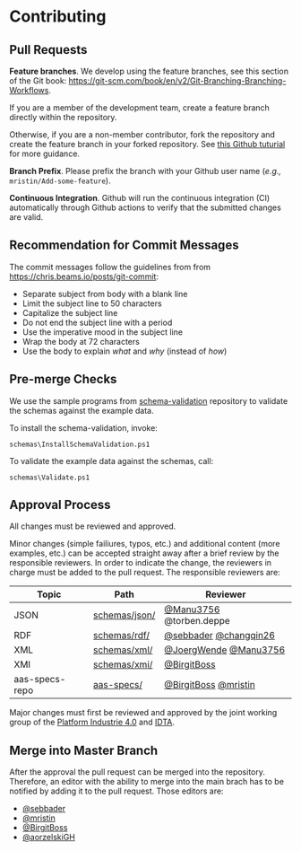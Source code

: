 # Contributing

## Pull Requests

**Feature branches**. We develop using the feature branches, see this section of the Git book:
https://git-scm.com/book/en/v2/Git-Branching-Branching-Workflows.

If you are a member of the development team, create a feature branch directly
within the repository.

Otherwise, if you are a non-member contributor, fork the repository and create
the feature branch in your forked repository. See [this Github tuturial](
https://help.github.com/en/github/collaborating-with-issues-and-pull-requests/creating-a-pull-request-from-a-fork
) for more guidance. 

**Branch Prefix**. Please prefix the branch with your Github user name 
(*e.g.,* `mristin/Add-some-feature`).

**Continuous Integration**. Github will run the continuous integration (CI) 
automatically through Github actions to verify that the submitted changes are
valid.

## Recommendation for Commit Messages

The commit messages follow the guidelines from 
from https://chris.beams.io/posts/git-commit:
* Separate subject from body with a blank line
* Limit the subject line to 50 characters
* Capitalize the subject line
* Do not end the subject line with a period
* Use the imperative mood in the subject line
* Wrap the body at 72 characters
* Use the body to explain *what* and *why* (instead of *how*)

## Pre-merge Checks

We use the sample programs from 
[schema-validation](https://github.com/admin-shell-io/schema-validation) 
repository to validate the schemas against the example data.

To install the schema-validation, invoke:

```
schemas\InstallSchemaValidation.ps1
```

To validate the example data against the schemas, call:

```
schemas\Validate.ps1
```

## Approval Process
All changes must be reviewed and approved.

Minor changes (simple failiures, typos, etc.) and additional content (more examples, etc.) can be accepted straight away after a brief review by the responsible reviewers.
In order to indicate the change, the reviewers in charge must be added to the pull request.
The responsible reviewers are:

| Topic | Path | Reviewer |
| ------------- | ------------- | ------------- |
| JSON | [schemas/json/](schemas/json/) | [@Manu3756](https://github.com/Manu3756) @torben.deppe |
| RDF | [schemas/rdf/](schemas/rdf/) | [@sebbader](https://github.com/sebbader) [@changqin26](https://github.com/changqin26) |
| XML | [schemas/xml/](schemas/xml/) | [@JoergWende](https://github.com/JoergWende) [@Manu3756](https://github.com/Manu3756) |
| XMI | [schemas/xmi/](schemas/xmi/) | [@BirgitBoss](https://github.com/BirgitBoss) |
| aas-specs-repo | [aas-specs/](https://github.com/admin-shell-io/aas-specs) | [@BirgitBoss](https://github.com/BirgitBoss) [@mristin](https://github.com/mristin) |


Major changes must first be reviewed and approved by the joint working group of the [Platform Industrie 4.0](http://www.plattform-i40.de) and [IDTA](https://industrialdigitaltwin.org/).


## Merge into Master Branch
After the approval the pull request can be merged into the repository.
Therefore, an editor with the ability to merge into the main brach has to be notified by adding it to the pull request.
Those editors are:
- [@sebbader](https://github.com/sebbader)
- [@mristin](https://github.com/mristin)
- [@BirgitBoss](https://github.com/BirgitBoss) 
- [@aorzelskiGH](https://github.com/aorzelskiGH) 
